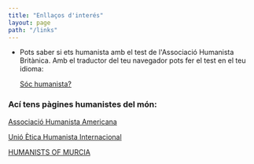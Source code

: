 ```yaml
---
title: "Enllaços d'interés"
layout: page
path: "/links"
---
```


- Pots saber si ets humanista amb el test de l'Associació Humanista Britànica. Amb el traductor del teu navegador pots fer el test en el teu idioma:

   <a href="https://humanism.org.uk/humanism/how-humanist-are-you/" target="_blank">Sóc humanista?</a>

### Ací tens pàgines humanistes del món:

   <a href="https://americanhumanist.org/" target="_blank">Associació Humanista Americana</a>

   <a href="http://iheu.org/" target="_blank">Unió Ètica Humanista Internacional</a>

   <a href="http://humanists.bolnuevo.com/" target="_blank">HUMANISTS OF MURCIA</a>
